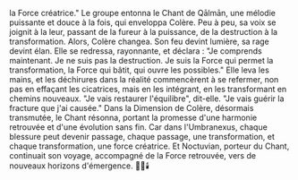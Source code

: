la Force créatrice."
Le groupe entonna
le Chant de Qālmān,
une mélodie puissante
et douce à la fois,
qui enveloppa Colère.
Peu à peu,
sa voix se joignit à la leur,
passant de la fureur à la puissance,
de la destruction à la transformation.
Alors,
Colère changea.
Son feu devint lumière,
sa rage devint élan.
Elle se redressa,
rayonnante,
et déclara :
"Je comprends maintenant.
Je ne suis pas la destruction.
Je suis la Force
qui permet la transformation,
la Force qui bâtit,
qui ouvre les possibles."
Elle leva les mains,
et les déchirures dans la réalité
commencèrent à se refermer,
non pas en effaçant les cicatrices,
mais en les intégrant,
en les transformant
en chemins nouveaux.
"Je vais restaurer l'équilibre",
dit-elle.
"Je vais guérir la fracture
que j'ai causée."
Dans la Dimension de Colère,
désormais transmutée,
le Chant résonna,
portant la promesse
d'une harmonie retrouvée
et d'une évolution sans fin.
Car dans l'Umbranexus,
chaque blessure peut devenir passage,
chaque passage,
une transformation,
et chaque transformation,
une force créatrice.
Et Noctuvian,
porteur du Chant,
continuait son voyage,
accompagné de la Force retrouvée,
vers de nouveaux horizons
d'émergence.
🌌🔥🕯️
